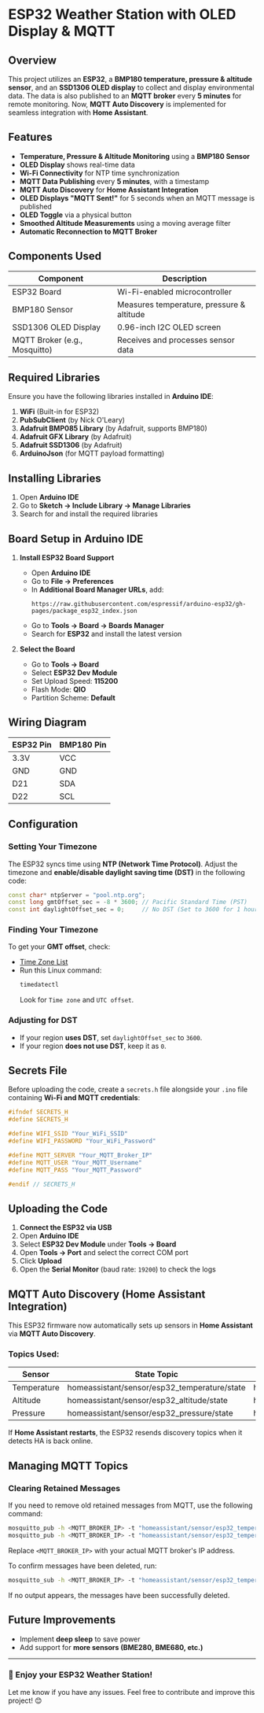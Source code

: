 # ESP32 Weather Station with OLED Display & MQTT

## Overview

This project utilizes an **ESP32**, a **BMP180 temperature, pressure & altitude sensor**, and an **SSD1306 OLED display** to collect and display environmental data. The data is also published to an **MQTT broker** every **5 minutes** for remote monitoring. Now, **MQTT Auto Discovery** is implemented for seamless integration with **Home Assistant**.

## Features

- **Temperature, Pressure & Altitude Monitoring** using a **BMP180 Sensor**
- **OLED Display** shows real-time data
- **Wi-Fi Connectivity** for NTP time synchronization
- **MQTT Data Publishing** every **5 minutes**, with a timestamp
- **MQTT Auto Discovery** for **Home Assistant Integration**
- **OLED Displays "MQTT Sent!"** for 5 seconds when an MQTT message is published
- **OLED Toggle** via a physical button
- **Smoothed Altitude Measurements** using a moving average filter
- **Automatic Reconnection to MQTT Broker**

## Components Used

| Component                     | Description                                  |
| ----------------------------- | -------------------------------------------- |
| ESP32 Board                   | Wi-Fi-enabled microcontroller               |
| BMP180 Sensor                 | Measures temperature, pressure & altitude   |
| SSD1306 OLED Display          | 0.96-inch I2C OLED screen                   |
| MQTT Broker (e.g., Mosquitto) | Receives and processes sensor data          |

## Required Libraries

Ensure you have the following libraries installed in **Arduino IDE**:

1. **WiFi** (Built-in for ESP32)
2. **PubSubClient** (by Nick O'Leary)
3. **Adafruit BMP085 Library** (by Adafruit, supports BMP180)
4. **Adafruit GFX Library** (by Adafruit)
5. **Adafruit SSD1306** (by Adafruit)
6. **ArduinoJson** (for MQTT payload formatting)

## Installing Libraries

1. Open **Arduino IDE**
2. Go to **Sketch → Include Library → Manage Libraries**
3. Search for and install the required libraries

## Board Setup in Arduino IDE

1. **Install ESP32 Board Support**
   - Open **Arduino IDE**
   - Go to **File → Preferences**
   - In **Additional Board Manager URLs**, add:
     ```
     https://raw.githubusercontent.com/espressif/arduino-esp32/gh-pages/package_esp32_index.json
     ```
   - Go to **Tools → Board → Boards Manager**
   - Search for **ESP32** and install the latest version

2. **Select the Board**
   - Go to **Tools → Board**
   - Select **ESP32 Dev Module**
   - Set Upload Speed: **115200**
   - Flash Mode: **QIO**
   - Partition Scheme: **Default**

## Wiring Diagram

| ESP32 Pin | BMP180 Pin |
|-----------|-----------|
| 3.3V      | VCC       |
| GND       | GND       |
| D21       | SDA       |
| D22       | SCL       |

## Configuration

### Setting Your Timezone

The ESP32 syncs time using **NTP (Network Time Protocol)**. Adjust the timezone and **enable/disable daylight saving time (DST)** in the following code:

```cpp
const char* ntpServer = "pool.ntp.org";
const long gmtOffset_sec = -8 * 3600; // Pacific Standard Time (PST)
const int daylightOffset_sec = 0;     // No DST (Set to 3600 for 1 hour DST adjustment)
```

### Finding Your Timezone

To get your **GMT offset**, check:

- [Time Zone List](https://en.wikipedia.org/wiki/List_of_UTC_time_offsets)
- Run this Linux command:
  ```bash
  timedatectl
  ```
  Look for `Time zone` and `UTC offset`.

### Adjusting for DST

- If your region **uses DST**, set `daylightOffset_sec` to `3600`.
- If your region **does not use DST**, keep it as `0`.

## Secrets File

Before uploading the code, create a `secrets.h` file alongside your `.ino` file containing **Wi-Fi and MQTT credentials**:

```cpp
#ifndef SECRETS_H
#define SECRETS_H

#define WIFI_SSID "Your_WiFi_SSID"
#define WIFI_PASSWORD "Your_WiFi_Password"

#define MQTT_SERVER "Your_MQTT_Broker_IP"
#define MQTT_USER "Your_MQTT_Username"
#define MQTT_PASS "Your_MQTT_Password"

#endif // SECRETS_H
```

## Uploading the Code

1. **Connect the ESP32 via USB**
2. Open **Arduino IDE**
3. Select **ESP32 Dev Module** under **Tools → Board**
4. Open **Tools → Port** and select the correct COM port
5. Click **Upload**
6. Open the **Serial Monitor** (baud rate: `19200`) to check the logs

## MQTT Auto Discovery (Home Assistant Integration)

This ESP32 firmware now automatically sets up sensors in **Home Assistant** via **MQTT Auto Discovery**.

### Topics Used:

| Sensor        | State Topic                                        | Discovery Topic                                    |
|--------------|-------------------------------------------------|--------------------------------------------------|
| Temperature  | homeassistant/sensor/esp32_temperature/state   | homeassistant/sensor/esp32_temperature/config   |
| Altitude     | homeassistant/sensor/esp32_altitude/state      | homeassistant/sensor/esp32_altitude/config      |
| Pressure     | homeassistant/sensor/esp32_pressure/state      | homeassistant/sensor/esp32_pressure/config      |

If **Home Assistant restarts**, the ESP32 resends discovery topics when it detects HA is back online.

## Managing MQTT Topics

### **Clearing Retained Messages**
If you need to remove old retained messages from MQTT, use the following command:

```bash
mosquitto_pub -h <MQTT_BROKER_IP> -t "homeassistant/sensor/esp32_temperature_F/state" -r -n
mosquitto_pub -h <MQTT_BROKER_IP> -t "homeassistant/sensor/esp32_temperature_F/config" -r -n
```

Replace `<MQTT_BROKER_IP>` with your actual MQTT broker's IP address.

To confirm messages have been deleted, run:
```bash
mosquitto_sub -h <MQTT_BROKER_IP> -t "homeassistant/sensor/esp32_temperature_F/#" -v
```
If no output appears, the messages have been successfully deleted.

## Future Improvements

- Implement **deep sleep** to save power
- Add support for **more sensors (BME280, BME680, etc.)**

---

### 🚀 Enjoy your ESP32 Weather Station!

Let me know if you have any issues. Feel free to contribute and improve this project! 😊

